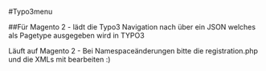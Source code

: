 #Typo3menu

##Für Magento 2 - lädt die Typo3 Navigation nach über ein JSON welches als Pagetype ausgegeben wird in TYPO3

Läuft auf Magento 2 - Bei Namespaceänderungen bitte die registration.php und die XMLs mit bearbeiten :)
